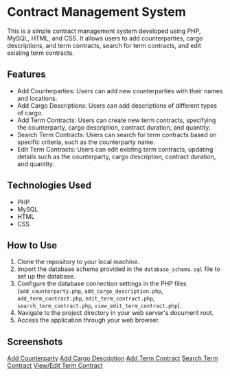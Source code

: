# Contract Management System

This is a simple contract management system developed using PHP, MySQL, HTML, and CSS. It allows users to add counterparties, cargo descriptions, and term contracts, search for term contracts, and edit existing term contracts.

## Features
- Add Counterparties: Users can add new counterparties with their names and locations.
- Add Cargo Descriptions: Users can add descriptions of different types of cargo.
- Add Term Contracts: Users can create new term contracts, specifying the counterparty, cargo description, contract duration, and quantity.
- Search Term Contracts: Users can search for term contracts based on specific criteria, such as the counterparty name.
- Edit Term Contracts: Users can edit existing term contracts, updating details such as the counterparty, cargo description, contract duration, and quantity.

## Technologies Used
- PHP
- MySQL
- HTML
- CSS

## How to Use
1. Clone the repository to your local machine.
2. Import the database schema provided in the `database_schema.sql` file to set up the database.
3. Configure the database connection settings in the PHP files (`add_counterparty.php`, `add_cargo_description.php`, `add_term_contract.php`, `edit_term_contract.php`, `search_term_contract.php`, `view_edit_term_contract.php`).
4. Navigate to the project directory in your web server's document root.
5. Access the application through your web browser.

## Screenshots
[Add Counterparty](screenshots/add_counterparty.png)
[Add Cargo Description](screenshots/add_cargo_description.png)
[Add Term Contract](screenshots/add_term_contract.png)
[Search Term Contract](screenshots/search_term_contract.png)
[View/Edit Term Contract](screenshots/view_edit_term_contract.png)
